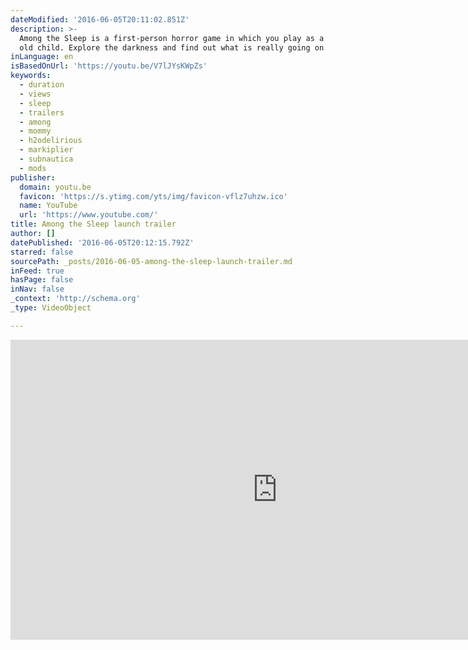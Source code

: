 ```yaml
---
dateModified: '2016-06-05T20:11:02.851Z'
description: >-
  Among the Sleep is a first-person horror game in which you play as a two year
  old child. Explore the darkness and find out what is really going on.
inLanguage: en
isBasedOnUrl: 'https://youtu.be/V7lJYsKWpZs'
keywords:
  - duration
  - views
  - sleep
  - trailers
  - among
  - mommy
  - h2odelirious
  - markiplier
  - subnautica
  - mods
publisher:
  domain: youtu.be
  favicon: 'https://s.ytimg.com/yts/img/favicon-vflz7uhzw.ico'
  name: YouTube
  url: 'https://www.youtube.com/'
title: Among the Sleep launch trailer
author: []
datePublished: '2016-06-05T20:12:15.792Z'
starred: false
sourcePath: _posts/2016-06-05-among-the-sleep-launch-trailer.md
inFeed: true
hasPage: false
inNav: false
_context: 'http://schema.org'
_type: VideoObject

---
```

<iframe src="https://cdn.embedly.com/widgets/media.html?src=https%3A%2F%2Fwww.youtube.com%2Fembed%2FV7lJYsKWpZs%3Ffeature%3Doembed&amp;url=http%3A%2F%2Fwww.youtube.com%2Fwatch%3Fv%3DV7lJYsKWpZs&amp;image=https%3A%2F%2Fi.ytimg.com%2Fvi%2FV7lJYsKWpZs%2Fhqdefault.jpg&amp;key=b7d04c9b404c499eba89ee7072e1c4f7&amp;type=text%2Fhtml&amp;schema=youtube" width="854" height="480" scrolling="no" frameborder="0" allowfullscreen="" style=""></iframe>